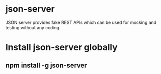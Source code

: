 # json-server
JSON server provides fake REST APIs which can be used for mocking and testing without any coding.
# Install json-server globally
## npm install -g json-server
